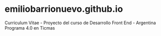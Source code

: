 # emiliobarrionuevo.github.io
Curriculum Vitae - Proyecto del curso de Desarrollo Front End - Argentina Programa 4.0 en Ticmas
